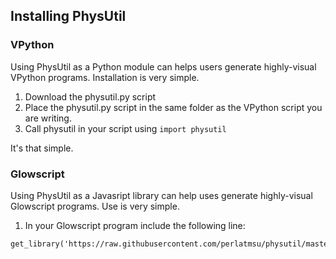 ## Installing PhysUtil

### VPython
Using PhysUtil as a Python module can helps users generate highly-visual VPython programs. Installation is very simple.

1. Download the physutil.py script
2. Place the physutil.py script in the same folder as the VPython script you are writing.
3. Call physutil in your script using `import physutil`

It's that simple.

### Glowscript
Using PhysUtil as a Javasript library can help uses generate highly-visual Glowscript programs. Use is very simple.

1. In your Glowscript program include the following line:
```
get_library('https://raw.githubusercontent.com/perlatmsu/physutil/master/js/physutil.js')
```
